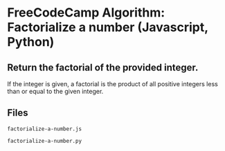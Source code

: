 # FreeCodeCamp Algorithm: Factorialize a number (Javascript, Python)
## Return the factorial of the provided integer.

If the integer is given, a factorial is the product of all positive integers less than or equal to the given integer.
## Files
`factorialize-a-number.js`

`factorialize-a-number.py`